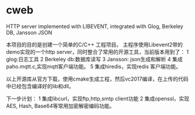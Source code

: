 # cweb
HTTP server implemented with LIBEVENT, integrated with Glog, Berkeley DB, Jansson JSON

本项目的目的是创建一个简单的C/C++ 工程项目。
主程序使用Libevent2带的demo实现的一个http server，同时整合了常用的开源工具，当前版本用到了：
1 glog:日志工具
2 Berkeley db:数据库读写
3 Jansson: json生成和解析
4 集成paho.mqtt.c,实现mqtt客户端功能。
5 集成hiredis，实现redis 客户端功能。

以上开源库从官方下载，使用cmake生成工程，然后vc2017编译，在上传的代码中已经包含编译好的lib和dll。

下一步计划：
1 集成libcurl，实现ftp,http,smtp client功能
2 集成openssl，实现AES, Hash, Base64等常用加密解密编码功能。

